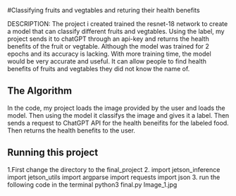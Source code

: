 #Classifying fruits and vegtables and returing their health benefits

 DESCRIPTION:
 The project i created trained the resnet-18 network to create a model that can classify different fruits and vegtables. Using the label, my project sends it to chatGPT through an api-key and returns the health benefits of the fruit or vegtable. Although the model was trained for 2 epochs and its accuracy is lacking. With more training time, the model would be very accurate and useful. It can allow people to find health benefits of fruits and vegtables they did not know the name of.

## The Algorithm

In the code, my project loads the image provided by the user and loads the model. Then using the model it classifys the image and gives it a label. Then sends a request to ChatGPT API for the health beneifits for the labeled food. Then returns the health benefits to the user.

## Running this project

1.First change the directory to the final_project
2. import jetson_inference
import jetson_utils
import argparse
import requests
import json
3. run the following code in the terminal python3 final.py Image_1.jpg


